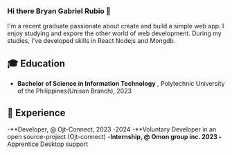 ### Hi there Bryan Gabriel Rubio 👋
I'm a recent graduate passionate about create and build a simple web app. I enjoy studying and expore the other world of web development. During my studies, I've developed skills in React Nodejs and Mongdb.
## 🎓 Education

- **Bachelor of Science in Information Technology** , Polytechnic University of the Philippines(Unisan Branch), 2023
 ## 💼 Experience
-**Developer, @ Ojt-Connect, 2023 -2024
-**Voluntary Developer in an open source-project (Ojt-connect)
-**Internship, @ Omon group inc. 2023
 -** Apprentice Desktop support 

